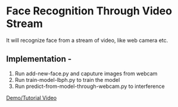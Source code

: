 # Face Recognition Through Video Stream

It will recognize face from a stream of video, like web camera etc.

## Implementation - 
1. Run add-new-face.py and caputure images from webcam
2. Run train-model-lbph.py to train the model
3. Run predict-from-model-through-webcam.py to interference 

[Demo/Tutorial Video](https://goo.gl/ct7jrb)
